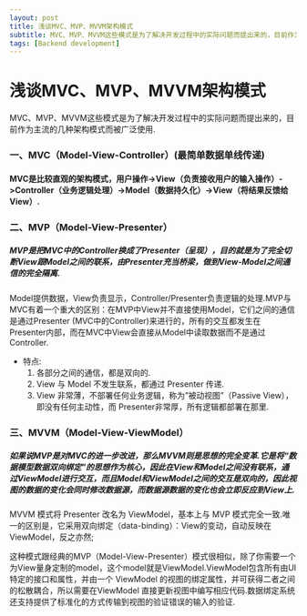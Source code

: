 ```yaml
---
layout: post
title: 浅谈MVC、MVP、MVVM架构模式
subtitle: MVC、MVP、MVVM这些模式是为了解决开发过程中的实际问题而提出来的，目前作为主流的几种架构模式而被广泛使用.
tags: [Backend development]
---
```

# 浅谈MVC、MVP、MVVM架构模式

MVC、MVP、MVVM这些模式是为了解决开发过程中的实际问题而提出来的，目前作为主流的几种架构模式而被广泛使用.

### 一、MVC（Model-View-Controller）(最简单数据单线传递)

#### MVC是比较直观的架构模式，用户操作->View（负责接收用户的输入操作）->Controller（业务逻辑处理）->Model（数据持久化）->View（将结果反馈给View）.

### 二、MVP（Model-View-Presenter）

##### MVP是把MVC中的Controller换成了Presenter（呈现），目的就是为了完全切断View跟Model之间的联系，由Presenter充当桥梁，做到View-Model之间通信的完全隔离.

Model提供数据，View负责显示，Controller/Presenter负责逻辑的处理.MVP与MVC有着一个重大的区别：在MVP中View并不直接使用Model，它们之间的通信是通过Presenter (MVC中的Controller)来进行的，所有的交互都发生在Presenter内部，而在MVC中View会直接从Model中读取数据而不是通过 Controller.

- 特点:
  1. 各部分之间的通信，都是双向的.
  2. View 与 Model 不发生联系，都通过 Presenter 传递.
  3. View 非常薄，不部署任何业务逻辑，称为”被动视图”（Passive View），即没有任何主动性，而 Presenter非常厚，所有逻辑都部署在那里.

### 三、MVVM（Model-View-ViewModel）

##### 如果说MVP是对MVC的进一步改进，那么MVVM则是思想的完全变革.它是将“数据模型数据双向绑定”的思想作为核心，因此在View和Model之间没有联系，通过ViewModel进行交互，而且Model和ViewModel之间的交互是双向的，因此视图的数据的变化会同时修改数据源，而数据源数据的变化也会立即反应到View上.

MVVM 模式将 Presenter 改名为 ViewModel，基本上与 MVP 模式完全一致.唯一的区别是，它采用双向绑定（data-binding）：View的变动，自动反映在 ViewModel，反之亦然;

这种模式跟经典的MVP（Model-View-Presenter）模式很相似，除了你需要一个为View量身定制的model，这个model就是ViewModel.ViewModel包含所有由UI特定的接口和属性，并由一个 ViewModel 的视图的绑定属性，并可获得二者之间的松散耦合，所以需要在ViewModel 直接更新视图中编写相应代码.数据绑定系统还支持提供了标准化的方式传输到视图的验证错误的输入的验证.